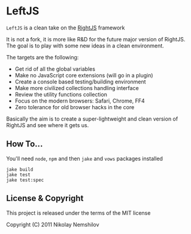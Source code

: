 # LeftJS

`LeftJS` is a clean take on the [RightJS](http://rightjs.org) framework

It is not a fork, it is more like R&D for the future major version of
RightJS. The goal is to play with some new ideas in a clean environment.

The targets are the following:

 * Get rid of all the global variables
 * Make no JavaScript core extensions (will go in a plugin)
 * Create a console based testing/building environment
 * Make more civilized collections handling interface
 * Review the utility functions collection
 * Focus on the modern browsers: Safari, Chrome, FF4
 * Zero tolerance for old browser hacks in the core

Basically the aim is to create a super-lightweight and clean version of
RightJS and see where it gets us.

## How To...

You'll need `node`, `npm` and then `jake` and `vows` packages installed

    jake build
    jake test
    jake test:spec



## License & Copyright

This project is released under the terms of the MIT license

Copyright (C) 2011 Nikolay Nemshilov